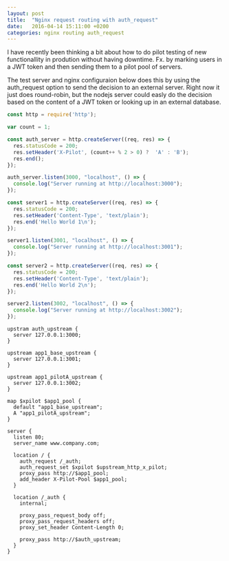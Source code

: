 ```yaml
---
layout: post
title:  "Nginx request routing with auth_request"
date:   2016-04-14 15:11:00 +0200
categories: nginx routing auth_request
---
```


I have recently been thinking a bit about how to do pilot testing of new
functionallity in prodution without having downtime. Fx. by marking users in a
JWT token and then sending them to a pilot pool of servers.

The test server and nginx configuraion below does this by using the auth_request
option to send the decision to an external server. Right now it just does
round-robin, but the nodejs server could easly do the decision based on the
content of a JWT token or looking up in an external database.

```javascript
const http = require('http');

var count = 1;

const auth_server = http.createServer((req, res) => {
  res.statusCode = 200;
  res.setHeader('X-Pilot', (count++ % 2 > 0) ?  'A' : 'B');
  res.end();
});

auth_server.listen(3000, "localhost", () => {
  console.log("Server running at http://localhost:3000");
});

const server1 = http.createServer((req, res) => {
  res.statusCode = 200;
  res.setHeader('Content-Type', 'text/plain');
  res.end('Hello World 1\n');
});

server1.listen(3001, "localhost", () => {
  console.log("Server running at http://localhost:3001");
});

const server2 = http.createServer((req, res) => {
  res.statusCode = 200;
  res.setHeader('Content-Type', 'text/plain');
  res.end('Hello World 2\n');
});

server2.listen(3002, "localhost", () => {
  console.log("Server running at http://localhost:3002");
});
```

``` nginx
upstram auth_upstream {
  server 127.0.0.1:3000;
}

upstream app1_base_upstream {
  server 127.0.0.1:3001;
}

upstream app1_pilotA_upstream {
  server 127.0.0.1:3002;
}

map $xpilot $app1_pool {
  default "app1_base_upstream";
  A "app1_pilotA_upstream";
}

server {
  listen 80;
  server_name www.company.com;

  location / {
    auth_request /_auth;
    auth_request_set $xpilot $upstream_http_x_pilot;
    proxy_pass http://$app1_pool;
    add_header X-Pilot-Pool $app1_pool;
  }

  location /_auth {
    internal;

    proxy_pass_request_body off;
    proxy_pass_request_headers off;
    proxy_set_header Content-Length 0;

    proxy_pass http://$auth_upstream;
  }
}
```
